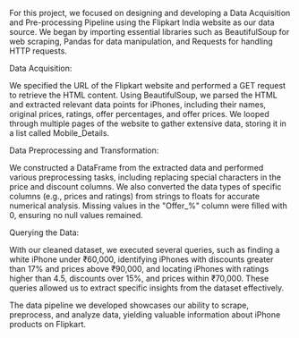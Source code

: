For this project, we focused on designing and developing a Data Acquisition and Pre-processing Pipeline using the Flipkart India website as our data source. We began by importing essential libraries such as BeautifulSoup for web scraping, Pandas for data manipulation, and Requests for handling HTTP requests.


Data Acquisition:

We specified the URL of the Flipkart website and performed a GET request to retrieve the HTML content. Using BeautifulSoup, we parsed the HTML and extracted relevant data points for iPhones, including their names, original prices, ratings, offer percentages, and offer prices. We looped through multiple pages of the website to gather extensive data, storing it in a list called Mobile_Details.


Data Preprocessing and Transformation:

We constructed a DataFrame from the extracted data and performed various preprocessing tasks, including replacing special characters in the price and discount columns. We also converted the data types of specific columns (e.g., prices and ratings) from strings to floats for accurate numerical analysis. Missing values in the "Offer_%" column were filled with 0, ensuring no null values remained.


Querying the Data:

With our cleaned dataset, we executed several queries, such as finding a white iPhone under ₹60,000, identifying iPhones with discounts greater than 17% and prices above ₹90,000, and locating iPhones with ratings higher than 4.5, discounts over 15%, and prices within ₹70,000. These queries allowed us to extract specific insights from the dataset effectively.


The data pipeline we developed showcases our ability to scrape, preprocess, and analyze data, yielding valuable information about iPhone products on Flipkart.









